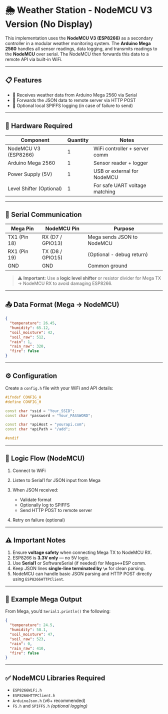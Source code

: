# 🌦️ Weather Station - NodeMCU V3 Version (No Display)

This implementation uses the **NodeMCU V3 (ESP8266)** as a secondary controller in a modular weather monitoring system. The **Arduino Mega 2560** handles all sensor readings, data logging, and transmits readings to the **NodeMCU** over serial. The NodeMCU then forwards this data to a remote API via built-in WiFi.

---

## 📋 Features

- 🔌 Receives weather data from Arduino Mega 2560 via Serial
- 📡 Forwards the JSON data to remote server via HTTP POST
- 💾 Optional local SPIFFS logging (in case of failure to send)

---

## 🧰 Hardware Required

| Component                | Quantity | Notes                          |
| ------------------------ | -------- | ------------------------------ |
| NodeMCU V3 (ESP8266)     | 1        | WiFi controller + server comm  |
| Arduino Mega 2560        | 1        | Sensor reader + logger         |
| Power Supply (5V)        | 1        | USB or external for NodeMCU    |
| Level Shifter (Optional) | 1        | For safe UART voltage matching |

---

## 🔌 Serial Communication

| Mega Pin     | NodeMCU Pin      | Purpose                    |
| ------------ | ---------------- | -------------------------- |
| TX1 (Pin 18) | RX (D7 / GPIO13) | Mega sends JSON to NodeMCU |
| RX1 (Pin 19) | TX (D8 / GPIO15) | (Optional - debug return)  |
| GND          | GND              | Common ground              |

> ⚠️ **Important:** Use a **logic level shifter** or resistor divider for Mega TX → NodeMCU RX to avoid damaging ESP8266.

---

## 📤 Data Format (Mega → NodeMCU)

```json
{
  "temperature": 26.45,
  "humidity": 65.12,
  "soil_moisture": 42,
  "soil_raw": 512,
  "rain": 1,
  "rain_raw": 320,
  "fire": false
}
```

---

## ⚙️ Configuration

Create a `config.h` file with your WiFi and API details:

```cpp
#ifndef CONFIG_H
#define CONFIG_H

const char *ssid = "Your_SSID";
const char *password = "Your_PASSWORD";

const char *apiHost = "yourapi.com";
const char *apiPath = "/add";

#endif
```

---

## 🧠 Logic Flow (NodeMCU)

1. Connect to WiFi
2. Listen to Serial1 for JSON input from Mega
3. When JSON received:

   - Validate format
   - Optionally log to SPIFFS
   - Send HTTP POST to remote server

4. Retry on failure (optional)

---

## ⚠️ Important Notes

1. Ensure **voltage safety** when connecting Mega TX to NodeMCU RX.
2. ESP8266 is **3.3V only** — no 5V logic.
3. Use **Serial1** or SoftwareSerial (if needed) for Mega<->ESP comm.
4. Keep JSON lines **single-line terminated by `\n`** for clean parsing.
5. NodeMCU can handle basic JSON parsing and HTTP POST directly using `ESP8266HTTPClient`.

---

## 💬 Example Mega Output

From Mega, you’d `Serial1.println()` the following:

```json
{
  "temperature": 24.5,
  "humidity": 58.1,
  "soil_moisture": 47,
  "soil_raw": 523,
  "rain": 0,
  "rain_raw": 410,
  "fire": false
}
```

---

## ✅ NodeMCU Libraries Required

- `ESP8266WiFi.h`
- `ESP8266HTTPClient.h`
- `ArduinoJson.h` (v6+ recommended)
- `FS.h` and `SPIFFS.h` _(optional logging)_
